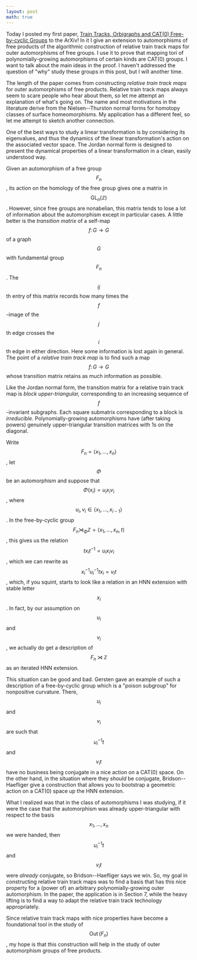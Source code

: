 ```yaml
---
layout: post
math: true
---
```

Today I posted my first paper, 
[Train Tracks, Orbigraphs and CAT(0) Free-by-cyclic Groups][paper]
to the ArXiv! In it I give an extension to automorphisms of free products
of the algorithmic construction of relative train track maps for outer automorphisms
of free groups. I use it to prove that mapping tori of polynomially-growing automorphisms
of certain kinds are CAT(0) groups. I want to talk about the main ideas in the proof.
I haven't addressed the question of "why" study these groups in this post, but
I will another time.

The length of the paper comes from constructing *relative train track maps*
for outer automorphisms of free products. Relative train track maps
always seem to scare people who hear about them, so let me attempt an explanation of what's going on.
The name and most motivations in the literature derive from the Nielsen--Thurston
normal forms for homotopy classes of surface homeomorphisms. My application
has a different feel, so let me attempt to sketch another connection.

One of the best ways to study a linear transformation
is by considering its eigenvalues, and thus
the dynamics of the linear transformation's action on the associated vector space.
The Jordan normal form is designed to present
the dynamical properties of a linear transformation in a clean, easily understood way.

Given an automorphism of a free group $$F_n$$, its action on the homology of the free group
gives one a matrix in $$\operatorname{GL}_n(\mathbb{Z})$$. However, since free groups
are nonabelian, this matrix tends to lose a lot of information about the automorphism
except in particular cases. A little better is the *transition matrix* of a
self-map $$f\colon G \to G$$ of a graph $$G$$ with fundamental group $$F_n$$. 
The $$ij$$th entry of this matrix records how many times the $$f$$-image of the $$j$$th
edge crosses the $$i$$th edge in either direction. Here some information is lost again in general.
The point of a *relative train track map* is to find such a map $$f\colon G \to G$$ whose
transition matrix retains as much information as possible.

Like the Jordan normal form, the transition matrix for a relative train track map is
*block upper-triangular,* corresponding to an increasing sequence of $$f$$-invariant subgraphs.
Each square submatrix corresponding to a block is *irreducible.* Polynomially-growing automorphisms
have (after taking powers) genuinely upper-triangular transition matrices with 1s on the diagonal. 

Write $$F_n = \langle x_1,\dotsc,x_n\rangle$$, let $$\Phi$$ be an automorphism and suppose
that $$\Phi(x_i) = u_ix_iv_i$$, where $$u_i,v_i \in \langle x_1,\dotsc,x_{i-1}\rangle$$.
In the free-by-cyclic group $$F_n\rtimes_\Phi\mathbb{Z} = \langle x_1,\dotsc,x_n,t\rangle$$,
this gives us the relation $$tx_it^{-1} = u_ix_iv_i$$, which we can rewrite as
$$x_i^{-1}u_i^{-1}tx_i = v_it$$, which, if you squint, starts to look like a relation in
an HNN extension with stable letter $$x_i$$. In fact, by our assumption on $$u_i$$ and $$v_i$$,
we actually do get a description of $$F_n\rtimes\mathbb{Z}$$ as an iterated HNN extension.

This situation can be good and bad. Gersten gave an example of such a description of a free-by-cyclic
group which is a "poison subgroup" for nonpositive curvature. There, $$u_i$$ and $$v_i$$
are such that $$u_i^{-1}t$$ and $$v_it$$ have no business being conjugate in a nice action on a CAT(0) space.
On the other hand, in the situation where they *should* be conjugate,
Bridson--Haefliger give a construction that allows you to bootstrap a
geometric action on a CAT(0) space up the HNN extension.

What I realized was that in the class of automorphisms I was studying,
if it were the case that the automorphism was already upper-triangular
with respect to the basis $$x_1,\dotsc,x_n$$ we were handed, then
$$u_i^{-1}t$$ and $$v_it$$ were *already* conjugate, so Bridson--Haefliger says we win.
So, my goal in constructing relative train track maps was to find a basis
that has this nice property for a (power of) an arbitrary polynomially-growing
outer automorphism. In the paper, the application is in Section 7, while the
heavy lifting is to find a way to adapt the relative train track technology appropriately.

Since relative train track maps with nice properties have become a foundational
tool in the study of $$\operatorname{Out}(F_n)$$, my hope is that this construction
will help in the study of outer automorphism groups of free products.

[paper]: https://arxiv.org/abs/1909.03097 
